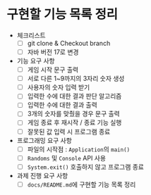 # 구현할 기능 목록 정리

- 체크리스트
    - [ ]  git clone & Checkout branch
    - [ ]  자바 버전 17로 변경

- 기능 요구 사항
    - [ ]  게임 시작 문구 출력
    - [ ]  서로 다른 1~9까지의 3자리 숫자 생성
    - [ ]  사용자의 숫자 입력 받기
    - [ ]  입력한 수에 대한 결과 판단 알고리즘
    - [ ]  입력한 수에 대한 결과 출력
    - [ ]  3개의 숫자를 맞췄을 경우 문구 출력
    - [ ]  게임 종료 후 재시작 / 종료 기능 실행
    - [ ]  잘못된 값 입력 시 프로그램 종료

- 프로그래밍 요구 사항
    - [ ]  파일의 시작점 : `Application`의 `main()`
    - [ ]  `Randoms` 및 `Console` API 사용
    - [ ]  `System.exit()` 호출하지 않고 프로그램 종료

- 과제 진행 요구 사항
    - [ ]  `docs/README.md`에 구현할 기능 목록 정리
